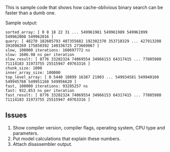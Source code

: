 This is sample code that shows how cache-oblivious binary search can be faster than a dumb one.

Sample output:
```
sorted_array: [ 0 8 18 22 31 ... 549961981 549961989 549961999 549962008 549962016 ]
query: [ 48270 182605793 407355682 192302370 353718329 ... 427913208 391098269 175850392 140336725 273669867 ]
slow, 100000 iterations: 160697772 ns
slow: 1606.98 ns per iteration
slow_result: [ 8776 33202324 74069554 34966153 64317415 ... 77805980 71114183 31973755 25515947 49763316 ]
chunk_size: 1000
inner_array_size: 100000
top_level_array: [ 0 5440 10899 16387 21903 ... 549934581 549940160 549945768 549951168 549956620 ]
fast, 100000 iterations: 93285257 ns
fast: 932.853 ns per iteration
fast_result: [ 8776 33202324 74069554 34966153 64317415 ... 77805980 71114183 31973755 25515947 49763316 ]
```

Issues
---

1. Show compiler version, compiler flags, operating system, CPU type and parameters.
2. Put model calculations that explain these numbers.
3. Attach disassembler output.
